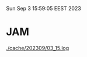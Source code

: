 Sun Sep  3 15:59:05 EEST 2023
# JAM
<a href='./cache/202309/03_15.log'>./cache/202309/03_15.log</a>
